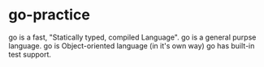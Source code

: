 # go-practice
go is a fast, "Statically typed, compiled Language".
go is a general purpse language.
go is Object-oriented language (in it's own way)
go has built-in test support.
